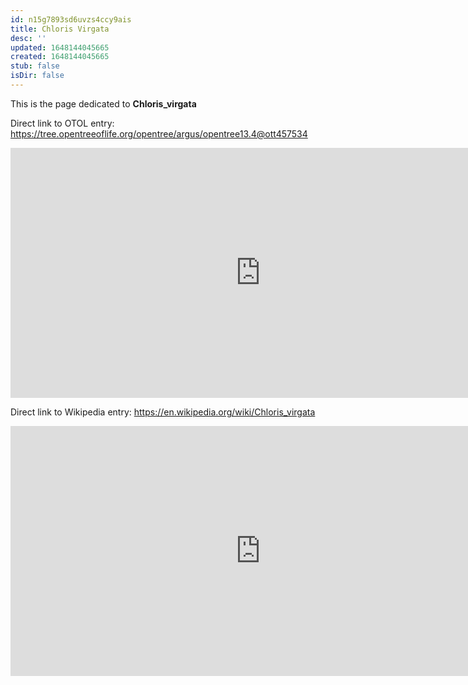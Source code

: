 ```yaml
---
id: n15g7893sd6uvzs4ccy9ais
title: Chloris Virgata
desc: ''
updated: 1648144045665
created: 1648144045665
stub: false
isDir: false
---
```

This is the page dedicated to **Chloris_virgata**


Direct link to OTOL entry: https://tree.opentreeoflife.org/opentree/argus/opentree13.4@ott457534



<html>
    <body>
    <iframe src="https://tree.opentreeoflife.org/opentree/argus/opentree13.4@ott457534"
    width="800" height="400" frameborder="0" allowfullscreen> </iframe>
    </body>
</html>
    


Direct link to Wikipedia entry: https://en.wikipedia.org/wiki/Chloris_virgata



<html>
    <body>
    <iframe src="https://en.wikipedia.org/wiki/Chloris_virgata"
    width="800" height="400" frameborder="0" allowfullscreen> </iframe>
    </body>
</html>
    
